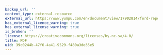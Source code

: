 ```yaml
---
backup_url: ''
content_type: external-resource
external_url: https://www.yumpu.com/en/document/view/17902814/ford-report-on-the-business-impact-of-climate-change
has_external_licence_warning: true
has_external_license_warning: true
is_broken: ''
license: https://creativecommons.org/licenses/by-nc-sa/4.0/
title: PDF
uid: 39c0244b-47f6-4a41-9529-f480a3de35e5
---
```

